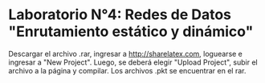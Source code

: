 # Laboratorio N°4: Redes de Datos "Enrutamiento estático y dinámico"
Descargar el archivo .rar, ingresar a http://sharelatex.com, loguearse e ingresar a "New Project". Luego, se deberá elegir "Upload Project", subir el archivo a la página y compilar. Los archivos .pkt se encuentrar en el rar.
